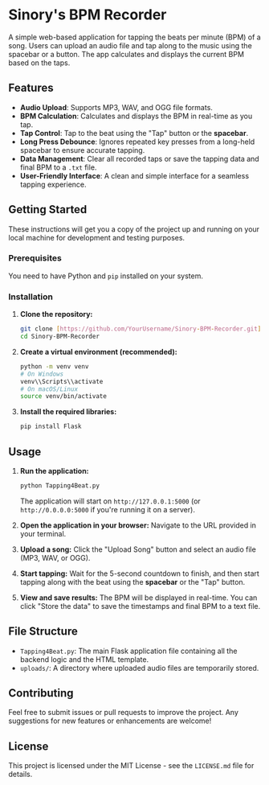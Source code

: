 # Sinory's BPM Recorder

A simple web-based application for tapping the beats per minute (BPM) of a song. Users can upload an audio file and tap along to the music using the spacebar or a button. The app calculates and displays the current BPM based on the taps.

## Features

- **Audio Upload**: Supports MP3, WAV, and OGG file formats.
- **BPM Calculation**: Calculates and displays the BPM in real-time as you tap.
- **Tap Control**: Tap to the beat using the "Tap" button or the **spacebar**.
- **Long Press Debounce**: Ignores repeated key presses from a long-held spacebar to ensure accurate tapping.
- **Data Management**: Clear all recorded taps or save the tapping data and final BPM to a `.txt` file.
- **User-Friendly Interface**: A clean and simple interface for a seamless tapping experience.

## Getting Started

These instructions will get you a copy of the project up and running on your local machine for development and testing purposes.

### Prerequisites

You need to have Python and `pip` installed on your system.

### Installation

1.  **Clone the repository:**
    ```bash
    git clone [https://github.com/YourUsername/Sinory-BPM-Recorder.git](https://github.com/YourUsername/Sinory-BPM-Recorder.git)
    cd Sinory-BPM-Recorder
    ```

2.  **Create a virtual environment (recommended):**
    ```bash
    python -m venv venv
    # On Windows
    venv\\Scripts\\activate
    # On macOS/Linux
    source venv/bin/activate
    ```

3.  **Install the required libraries:**
    ```bash
    pip install Flask
    ```

## Usage

1.  **Run the application:**
    ```bash
    python Tapping4Beat.py
    ```
    The application will start on `http://127.0.0.1:5000` (or `http://0.0.0.0:5000` if you're running it on a server).

2.  **Open the application in your browser:**
    Navigate to the URL provided in your terminal.

3.  **Upload a song:**
    Click the "Upload Song" button and select an audio file (MP3, WAV, or OGG).

4.  **Start tapping:**
    Wait for the 5-second countdown to finish, and then start tapping along with the beat using the **spacebar** or the "Tap" button.

5.  **View and save results:**
    The BPM will be displayed in real-time. You can click "Store the data" to save the timestamps and final BPM to a text file.

## File Structure

- `Tapping4Beat.py`: The main Flask application file containing all the backend logic and the HTML template.
- `uploads/`: A directory where uploaded audio files are temporarily stored.

## Contributing

Feel free to submit issues or pull requests to improve the project. Any suggestions for new features or enhancements are welcome!

## License

This project is licensed under the MIT License - see the `LICENSE.md` file for details.
